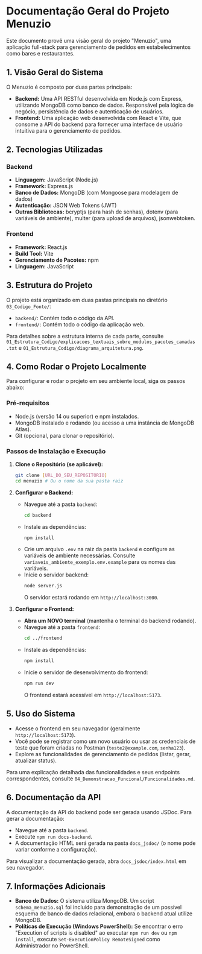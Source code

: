 # Documentação Geral do Projeto Menuzio

Este documento provê uma visão geral do projeto "Menuzio", uma aplicação full-stack para gerenciamento de pedidos em estabelecimentos como bares e restaurantes.

## 1. Visão Geral do Sistema

O Menuzio é composto por duas partes principais:
- **Backend:** Uma API RESTful desenvolvida em Node.js com Express, utilizando MongoDB como banco de dados. Responsável pela lógica de negócio, persistência de dados e autenticação de usuários.
- **Frontend:** Uma aplicação web desenvolvida com React e Vite, que consome a API do backend para fornecer uma interface de usuário intuitiva para o gerenciamento de pedidos.

## 2. Tecnologias Utilizadas

### Backend
- **Linguagem:** JavaScript (Node.js)
- **Framework:** Express.js
- **Banco de Dados:** MongoDB (com Mongoose para modelagem de dados)
- **Autenticação:** JSON Web Tokens (JWT)
- **Outras Bibliotecas:** bcryptjs (para hash de senhas), dotenv (para variáveis de ambiente), multer (para upload de arquivos), jsonwebtoken.

### Frontend
- **Framework:** React.js
- **Build Tool:** Vite
- **Gerenciamento de Pacotes:** npm
- **Linguagem:** JavaScript

## 3. Estrutura do Projeto

O projeto está organizado em duas pastas principais no diretório `03_Codigo_Fonte/`:
- `backend/`: Contém todo o código da API.
- `frontend/`: Contém todo o código da aplicação web.

Para detalhes sobre a estrutura interna de cada parte, consulte `01_Estrutura_Codigo/explicacoes_textuais_sobre_modulos_pacotes_camadas.txt` e `01_Estrutura_Codigo/diagrama_arquitetura.png`.

## 4. Como Rodar o Projeto Localmente

Para configurar e rodar o projeto em seu ambiente local, siga os passos abaixo:

### Pré-requisitos
- Node.js (versão 14 ou superior) e npm instalados.
- MongoDB instalado e rodando (ou acesso a uma instância de MongoDB Atlas).
- Git (opcional, para clonar o repositório).

### Passos de Instalação e Execução

1.  **Clone o Repositório (se aplicável):**
    ```bash
    git clone [URL_DO_SEU_REPOSITORIO]
    cd menuzio # Ou o nome da sua pasta raiz
    ```
2.  **Configurar o Backend:**
    * Navegue até a pasta `backend`:
        ```bash
        cd backend
        ```
    * Instale as dependências:
        ```bash
        npm install
        ```
    * Crie um arquivo `.env` na raiz da pasta `backend` e configure as variáveis de ambiente necessárias. Consulte `variaveis_ambiente_exemplo.env.example` para os nomes das variáveis.
    * Inicie o servidor backend:
        ```bash
        node server.js
        ```
        O servidor estará rodando em `http://localhost:3000`.

3.  **Configurar o Frontend:**
    * **Abra um NOVO terminal** (mantenha o terminal do backend rodando).
    * Navegue até a pasta `frontend`:
        ```bash
        cd ../frontend
        ```
    * Instale as dependências:
        ```bash
        npm install
        ```
    * Inicie o servidor de desenvolvimento do frontend:
        ```bash
        npm run dev
        ```
        O frontend estará acessível em `http://localhost:5173`.

## 5. Uso do Sistema

* Acesse o frontend em seu navegador (geralmente `http://localhost:5173`).
* Você pode se registrar como um novo usuário ou usar as credenciais de teste que foram criadas no Postman (`teste2@example.com`, `senha123`).
* Explore as funcionalidades de gerenciamento de pedidos (listar, gerar, atualizar status).

Para uma explicação detalhada das funcionalidades e seus endpoints correspondentes, consulte `04_Demonstracao_Funcional/Funcionalidades.md`.

## 6. Documentação da API

A documentação da API do backend pode ser gerada usando JSDoc.
Para gerar a documentação:
* Navegue até a pasta `backend`.
* Execute `npm run docs-backend`.
* A documentação HTML será gerada na pasta `docs_jsdoc/` (o nome pode variar conforme a configuração).

Para visualizar a documentação gerada, abra `docs_jsdoc/index.html` em seu navegador.

## 7. Informações Adicionais

* **Banco de Dados:** O sistema utiliza MongoDB. Um script `schema_menuzio.sql` foi incluído para demonstração de um possível esquema de banco de dados relacional, embora o backend atual utilize MongoDB.
* **Políticas de Execução (Windows PowerShell):** Se encontrar o erro "Execution of scripts is disabled" ao executar `npm run dev` ou `npm install`, execute `Set-ExecutionPolicy RemoteSigned` como Administrador no PowerShell.